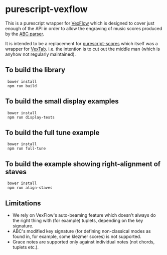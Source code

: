 purescript-vexflow
==================

This is a purescript wrapper for [VexFlow](http://www.vexflow.com/) which is designed to cover just enough of the API in order to allow the engraving of music scores produced by the [ABC parser](https://github.com/newlandsvalley/purescript-abc-parser).

It is intended to be a replacement for [purescript-scores](https://github.com/newlandsvalley/purescript-scores) which itself was a wrapper for [VexTab](http://www.vexflow.com/vextab). i.e. the intention is to cut out the middle man (which is anyhow not regularly maintained).

To build the library
--------------------

     bower install
     npm run build

To build the small display examples
-----------------------------------
     bower install
     npm run display-tests

To build the full tune example
------------------------------
     bower install
     npm run full-tune

To build the example showing right-alignment of staves
------------------------------------------------------
     bower install
     npm run align-staves

Limitations
-----------

*  We rely on VexFlow's auto-beaming feature which doesn't always do the right thing with (for example) tuplets, depending on the key signature.
*  ABC's modified key signature (for defining non-classical modes as found in, for example, some klezmer scores) is not supported.
*  Grace notes are supported only against individual notes (not chords, tuplets etc.).
